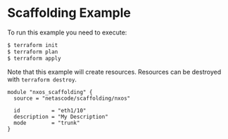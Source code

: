<!-- BEGIN_TF_DOCS -->
# Scaffolding Example

To run this example you need to execute:

```bash
$ terraform init
$ terraform plan
$ terraform apply
```

Note that this example will create resources. Resources can be destroyed with `terraform destroy`.

```hcl
module "nxos_scaffolding" {
  source = "netascode/scaffolding/nxos"

  id          = "eth1/10"
  description = "My Description"
  mode        = "trunk"
}

```
<!-- END_TF_DOCS -->